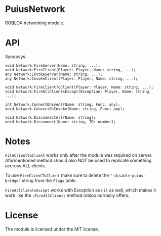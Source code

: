 # PuiusNetwork
ROBLOX networking module.

# API
Synopsys:
```luau
void Network:FireServer(Name: string, ...);
void Network:FireClient(Player: Player, Name: string, ...);
any Network:InvokeServer(Name: string, ...);
any Network:InvokeClient(Player: Player, Name: string, ...);

void Network:FireClientToClient(Player: Player, Name: string, ...);
void Network:FireAllClientsExcept(Exception: Player, Name: string, ...);

int Network.ConnectOnEvent(Name: string, Func: any);
void Network.ConnectOnInvoke(Name: string, Func: any);

void Network.DisconnectAll(Name: string);
void Network.Disconnect(Name: string, ID: number);
```

# Notes
`FileClientToClient` works only after the module was required on server. Aformentioned method should also NOT be used to replicate something accross ALL clients.

To use `FireClientToClient` make sure to delete the `"-disable-puius-bridge"` string from the `Flags` table.

`FireAllClientsExcept` works with Exception as `nil` as well, which makes it work like the `:FireAllClients` method roblox normally offers.

# License
The module is licensed under the MIT license.
